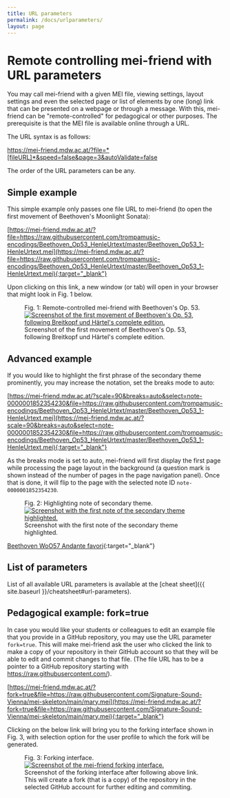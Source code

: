 ```yaml
---
title: URL parameters
permalink: /docs/urlparameters/
layout: page
---
```

# Remote controlling mei-friend with URL parameters

You may call mei-friend with a given MEI file, viewing settings, layout settings and even the selected page or list of elements by one (long) link that can be presented on a webpage or through a message. With this, mei-friend can be "remote-controlled" for pedagogical or other purposes.
The prerequisite is that the MEI file is available online through a URL. 

The URL syntax is as follows:

<span class="code">https://mei-friend.mdw.ac.at/?file=*[fileURL]*&speed=false&page=3&autoValidate=false</span>

The order of the URL parameters can be any. 

## Simple example

This simple example only passes one file URL to mei-friend (to open the first movement of Beethoven's Moonlight Sonata):

[https://mei-friend.mdw.ac.at/?file=https://raw.githubusercontent.com/trompamusic-encodings/Beethoven_Op53_HenleUrtext/master/Beethoven_Op53_1-HenleUrtext.mei](https://mei-friend.mdw.ac.at/?file=https://raw.githubusercontent.com/trompamusic-encodings/Beethoven_Op53_HenleUrtext/master/Beethoven_Op53_1-HenleUrtext.mei){:target="_blank"}

Upon clicking on this link, a new window (or tab) will open in your browser that might look in Fig. 1 below.

<figure class="figure">
    <div class="figure-title">Fig.&nbsp;1: Remote-controlled mei-friend with Beethoven's Op. 53.</div>
    <a href="https://mei-friend.mdw.ac.at/?file=https://raw.githubusercontent.com/trompamusic-encodings/Beethoven_Op53_HenleUrtext/master/Beethoven_Op53_1-HenleUrtext.mei" target="_blank">
       <img class="figure-img" src="{{ site.baseurl }}/assets/img/urlparams/URL-file.png" 
        alt="Screenshot of the first movement of Beethoven's Op. 53, following Breitkopf und Härtel's complete edition." />
    </a>
    <figcaption class="figure-caption">Screenshot of the first movement of Beethoven's Op. 53, following Breitkopf und Härtel's complete edition.</figcaption>
</figure>

## Advanced example

If you would like to highlight the first phrase of the secondary theme prominently, you may increase the notation, set the breaks mode to auto:

[https://mei-friend.mdw.ac.at/?scale=90&breaks=auto&select=note-0000001852354230&file=https://raw.githubusercontent.com/trompamusic-encodings/Beethoven_Op53_HenleUrtext/master/Beethoven_Op53_1-HenleUrtext.mei](https://mei-friend.mdw.ac.at/?scale=90&breaks=auto&select=note-0000001852354230&file=https://raw.githubusercontent.com/trompamusic-encodings/Beethoven_Op53_HenleUrtext/master/Beethoven_Op53_1-HenleUrtext.mei){:target="_blank"}

As the breaks mode is set to auto, mei-friend will first display the first page while processing the page layout in the background (a question mark is shown instead of the number of pages in the page navigation panel). Once that is done, it will flip to the page with the selected note ID `note-0000001852354230`. 

<figure class="figure">
    <div class="figure-title">Fig.&nbsp;2: Highlighting note of secondary theme.</div>
    <a href="https://mei-friend.mdw.ac.at/?scale=90&breaks=auto&select=note-0000001852354230&file=https://raw.githubusercontent.com/trompamusic-encodings/Beethoven_Op53_HenleUrtext/master/Beethoven_Op53_1-HenleUrtext.mei" target="_blank">
       <img class="figure-img" src="{{ site.baseurl }}/assets/img/urlparams/URL-file-scale-break-select.png" 
        alt="Screenshot with the first note of the secondary theme highlighted." />
    </a>
    <figcaption class="figure-caption">Screenshot with the first note of the secondary theme highlighted.</figcaption>
</figure>



[Beethoven WoO57 Andante favori](https://mei-friend.mdw.ac.at/?notationOrientation=top&notationProportion=.6&facsimileOrientation=left&facsimileProportion=.45&breaks=line&file=https://raw.githubusercontent.com/trompamusic-encodings/Beethoven_Op76_BreitkopfHaertel/master/Beethoven_Op76-Breitkopf-Haertel.mei){:target="_blank"}

## List of parameters

List of all available URL parameters is available at the [cheat sheet]({{ site.baseurl }}/cheatsheet#url-parameters).

## Pedagogical example: <span class="code">fork=true</span>

In case you would like your students or colleagues to edit an example file that you provide in a GitHub repository, you may use the URL parameter `fork=true`. This will make mei-friend ask the user who clicked the link to make a copy of your repository in their GitHub account so that they will be able to edit and commit changes to that file. (The file URL has to be a pointer to a GitHub repository starting with <span class="code">https://raw.githubusercontent.com/</span>). 

[https://mei-friend.mdw.ac.at/?fork=true&file=https://raw.githubusercontent.com/Signature-Sound-Vienna/mei-skeleton/main/mary.mei](https://mei-friend.mdw.ac.at/?fork=true&file=https://raw.githubusercontent.com/Signature-Sound-Vienna/mei-skeleton/main/mary.mei){:target="_blank"}

Clicking on the below link will bring you to the forking interface shown in Fig. 3, with selection option for the user profile to which the fork will be generated.

<figure class="figure">
    <div class="figure-title">Fig.&nbsp;3: Forking interface.</div>
    <a href="https://mei-friend.mdw.ac.at/?fork=true&file=https://raw.githubusercontent.com/Signature-Sound-Vienna/mei-skeleton/main/mary.mei" target="_blank">
       <img class="figure-img" src="{{ site.baseurl }}/assets/img/urlparams/URL-file-fork.png" 
        alt="Screenshot of the mei-friend forking interface." />
    </a>
    <figcaption class="figure-caption">Screenshot of the forking interface after following above link. This will create a fork (that is a copy) of the repository in the selected GitHub account for further editing and commiting.</figcaption>
</figure>

